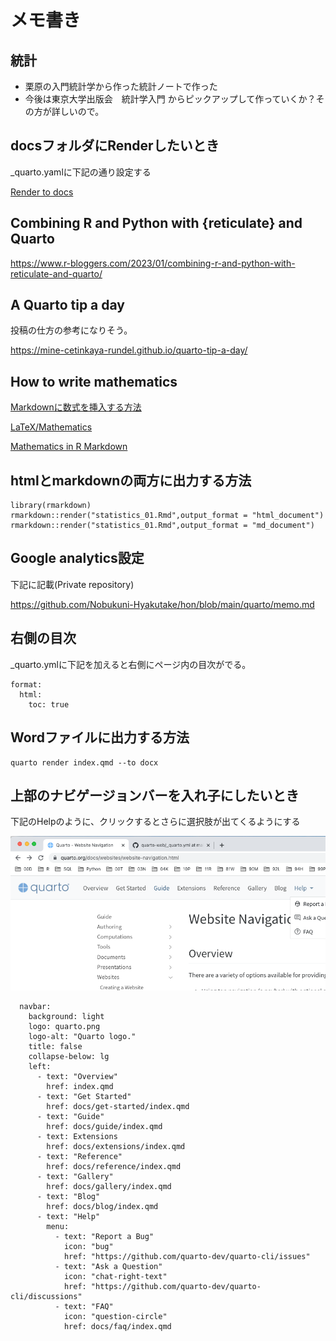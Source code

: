 # メモ書き

## 統計

- 栗原の入門統計学から作った統計ノートで作った
- 今後は東京大学出版会　統計学入門 からピックアップして作っていくか？その方が詳しいので。

## docsフォルダにRenderしたいとき

_quarto.yamlに下記の通り設定する

[Render to docs](https://quarto.org/docs/publishing/github-pages.html#render-to-docs)

## Combining R and Python with {reticulate} and Quarto

https://www.r-bloggers.com/2023/01/combining-r-and-python-with-reticulate-and-quarto/

## A Quarto tip a day

投稿の仕方の参考になりそう。

https://mine-cetinkaya-rundel.github.io/quarto-tip-a-day/

## How to write mathematics

[Markdownに数式を挿入する方法](https://b1san-blog.com/post/vscode/vscode-md-math/)

[LaTeX/Mathematics](https://en.wikibooks.org/wiki/LaTeX/Mathematics)

[Mathematics in R Markdown](https://rpruim.github.io/s341/S19/from-class/MathinRmd.html)

## htmlとmarkdownの両方に出力する方法

```
library(rmarkdown)
rmarkdown::render("statistics_01.Rmd",output_format = "html_document")
rmarkdown::render("statistics_01.Rmd",output_format = "md_document")
```

## Google analytics設定

下記に記載(Private repository)

https://github.com/Nobukuni-Hyakutake/hon/blob/main/quarto/memo.md


## 右側の目次

_quarto.ymlに下記を加えると右側にページ内の目次がでる。

```
format:
  html:
    toc: true
```


## Wordファイルに出力する方法

```
quarto render index.qmd --to docx  
```

## 上部のナビゲージョンバーを入れ子にしたいとき

下記のHelpのように、クリックするとさらに選択肢が出てくるようにする

![](img/navbar_help.png)

```
  navbar:
    background: light
    logo: quarto.png
    logo-alt: "Quarto logo."
    title: false
    collapse-below: lg
    left:
      - text: "Overview"
        href: index.qmd
      - text: "Get Started"
        href: docs/get-started/index.qmd
      - text: "Guide"
        href: docs/guide/index.qmd
      - text: Extensions
        href: docs/extensions/index.qmd
      - text: "Reference"
        href: docs/reference/index.qmd
      - text: "Gallery"
        href: docs/gallery/index.qmd
      - text: "Blog"
        href: docs/blog/index.qmd
      - text: "Help"
        menu:
          - text: "Report a Bug"
            icon: "bug"
            href: "https://github.com/quarto-dev/quarto-cli/issues"
          - text: "Ask a Question"
            icon: "chat-right-text"
            href: "https://github.com/quarto-dev/quarto-cli/discussions"
          - text: "FAQ"
            icon: "question-circle"
            href: docs/faq/index.qmd
```